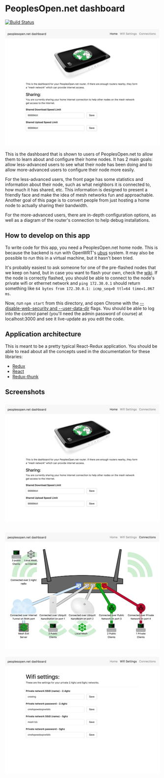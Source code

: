 # PeoplesOpen.net dashboard

[![Build Status](https://travis-ci.org/sudomesh/peoplesopen-dash.svg?branch=master)](https://travis-ci.org/sudomesh/peoplesopen-dash)

![](homeScreen.png)

This is the dashboard that is shown to users of PeoplesOpen.net to allow them to learn about and configure their home nodes. It has 2 main goals: allow less-advanced users to see what their node has been doing and to allow more-advanced users to configure their node more easily.

For the less-advanced users, the front page has some statistics and information about their node, such as what neighbors it is connected to, how much it has shared, etc. This information is designed to present a friendly face and make the idea of mesh networks fun and approachable. Another goal of this page is to convert people from just hosting a home node to actually sharing their bandwidth.

For the more-advanced users, there are in-depth configuration options, as well as a diagram of the router's connection to help debug installations.

## How to develop on this app

To write code for this app, you need a PeoplesOpen.net home node. This is because the backend is run with OpenWRT's [ubus](https://wiki.openwrt.org/doc/techref/ubus) system. It may also be possible to run this in a virtual machine, but it hasn't been tried.

It's probably easiest to ask someone for one of the pre-flashed nodes that we keep on hand, but in case you want to flash your own, check the [wiki](https://sudoroom.org/wiki/Mesh/WalkThrough). If the node is correctly flashed, you should be able to connect to the node's private wifi or ethernet network and `ping 172.30.0.1` should return something like `64 bytes from 172.30.0.1: icmp_seq=0 ttl=64 time=1.067 ms`.

Now, run `npm start` from this directory, and open Chrome with the [--disable-web-security and --user-data-dir](http://stackoverflow.com/questions/3102819/disable-same-origin-policy-in-chrome) flags. You should be able to log into the control panel (you'll need the admin password of course) at localhost:3000 and see it live-update as you edit the code.

## Application architecture

This is meant to be a pretty typical React-Redux application. You should be able to read about all the concepts used in the documentation for these libraries:

- [Redux](http://redux.js.org)
- [React](https://facebook.github.io/react/)
- [Redux-thunk](https://github.com/gaearon/redux-thunk)

## Screenshots

![](homeScreen.png)
----
![](connectionsScreen.png)
----
![](wifiSettingsScreen.png)

